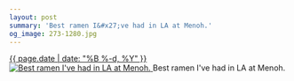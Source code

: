 ```yaml
---
layout: post
summary: 'Best ramen I&#x27;ve had in LA at Menoh.'
og_image: 273-1280.jpg
---
```


<p>
 <time>
  <a href="/273">
   {{ page.date | date: "%B %-d, %Y" }}
  </a>
 </time>
 <a href="/273">
  <img alt="Best ramen I've had in LA at Menoh." data-taken="1/10/2014" sizes="(min-width: 700px) 50vw, calc(100vw - 2rem)" src="{{ site.assets_url }}/273-640.jpg" srcset="{{ site.assets_url }}/273-1280.jpg 1280w, {{ site.assets_url }}/273-960.jpg 960w, {{ site.assets_url }}/273-640.jpg 640w, {{ site.assets_url }}/273-320.jpg 320w"/>
 </a>
 <span>
  Best ramen I've had in LA at Menoh.
 </span>
</p>

